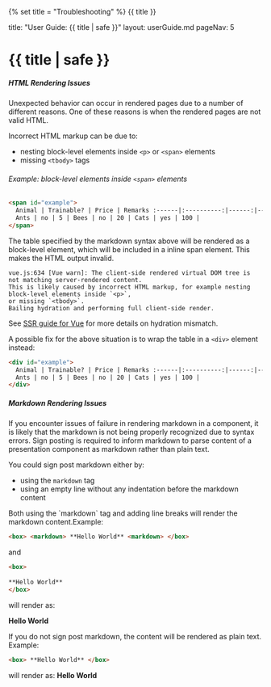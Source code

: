 {% set title = "Troubleshooting" %}
<span id="title" class="d-none">{{ title }}</span>

<frontmatter>
  title: "User Guide: {{ title | safe }}"
  layout: userGuide.md
  pageNav: 5
</frontmatter>

# {{ title | safe }}

##### HTML Rendering Issues

Unexpected behavior can occur in rendered pages due to a number of different reasons. One of these reasons is when the rendered pages are not valid HTML.

Incorrect HTML markup can be due to:

- nesting block-level elements inside `<p>` or `<span>` elements
- missing `<tbody>` tags

###### Example: block-level elements inside `<span>` elements

```html
<span id="example">
  Animal | Trainable? | Price | Remarks :------|:----------:|------:|--------
  Ants | no | 5 | Bees | no | 20 | Cats | yes | 100 |
</span>
```

The table specified by the markdown syntax above will be rendered as a block-level element, which will be included in a inline span element. This makes the HTML output invalid.

<panel header="Underlying Error (Example)" type="seamless">

```
vue.js:634 [Vue warn]: The client-side rendered virtual DOM tree is not matching server-rendered content.
This is likely caused by incorrect HTML markup, for example nesting block-level elements inside `<p>`,
or missing `<tbody>`.
Bailing hydration and performing full client-side render.
```

See [SSR guide for Vue](https://vuejs.org/guide/scaling-up/ssr.html#hydration-mismatch) for more details on hydration mismatch.
</panel>

A possible fix for the above situation is to wrap the table in a `<div>` element instead:

```html
<div id="example">
  Animal | Trainable? | Price | Remarks :------|:----------:|------:|--------
  Ants | no | 5 | Bees | no | 20 | Cats | yes | 100 |
</div>
```

##### Markdown Rendering Issues

If you encounter issues of failure in rendering markdown in a component, it is likely that the markdown is not being properly recognized due to syntax errors. Sign posting is required to inform markdown to parse content of a presentation component as markdown rather than plain text.

You could sign post markdown either by:

- using the `markdown` tag
- using an empty line without any indentation before the markdown content

<panel header="Markdown rendering (Example)" type="seamless">
Both using the `markdown` tag and adding line breaks will render the markdown content.Example:

```html
<box> <markdown> **Hello World** <markdown> </box>
```

and

```html
<box> 
  
**Hello World**
</box>
```
will render as:
<box> 
  
**Hello World** 
</box>
</panel>

<panel header="No markdown rendering (Example)" type="seamless">
If you do not sign post markdown, the content will be rendered as plain text.
Example:
  
  ```html
  <box> **Hello World** </box>
  ```
  will render as:
  <box> **Hello World** </box>
</panel>